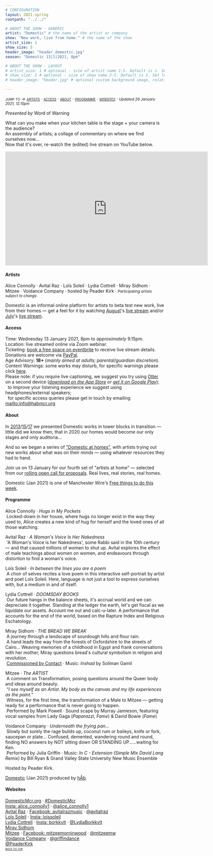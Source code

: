 ```yaml
---
# CONFIGURATION
layout: 2021-spring
rootpath: "../../"

# ABOUT THE SHOW - GENERIC
artist: "Domestic" # the name of the artist or company
show: "New work, live from home." # the name of the show
artist_size: 1
show_size: 5
header_image: "header_domestic.jpg"  
season: "Domestic 13|1|2021, 8pm"

# ABOUT THE SHOW - LAYOUT
# artist_size: 1 # optional - size of artist name 1-5. Default is 1. Set longer names to lower values
# show_size: 2 # optional - size of show name 2-5. Default is 2. Set longer names to lower values
# header_image: "header.jpg" # optional custom background image, relative to current page

---
```

<span style='font-variant: small-caps'>jump to → [artists](/current/2021-domestic/#artists) · [access](/current/2021-domestic/#access) · [about](/current/2021-domestic/#about) · [programme](/current/2021-domestic/#programme) · [websites](/current/2021-domestic/#websites)</span> · <small>*Updated 26 January 2021, 12.15pm*</small>     
        
*Presented by* Word of Warning        
         
What can you make when your kitchen table is the stage + your camera is the audience?<br>An assembly of artists; a collage of commentary on where we find ourselves now…<br>Now that it's over, re-watch the (edited) live stream on YouTube below.        
<iframe src="http://youtube.com/embed/VsDRVALM2Ao" width="640" height="360" frameborder="0" allowfullscreen></iframe>                          
         
#### Artists       
Alice Connolly · Avital Raz · Loïs Soleil · Lydia Cottrell · Miray Sidhom · Mitzee · Voidance Company · hosted by Peader Kirk · <small>*Participating artists subject to change.*</small>       
        
Domestic is an informal online platform for artists to beta test new work, live from their homes — get a feel for it by watching [August](/archive/2020-domestic/august)'s <a href="http://youtu.be/AOT29ZTtZAA" target="_blank">live stream</a> and/or [July](/archive/2020-domestic/july)'s <a href="http://youtu.be/IUNv7CARKLU" target="_blank">live stream</a>.        
         
#### Access            
Time: Wednesday 13 January 2021, 8pm to *approximately* 9.15pm.<br>Location: live streamed online via Zoom webinar.<br>Ticketing: <a href="http://eventbrite.co.uk/e/domestic-registration-135405440317" target="_blank">book a free space on eventbrite</a> to receive live stream details.<br>Donations are welcome via <a href="http://paypal.me/warnmcr" target="_blank">PayPal</a>.<br>Age Advisory: **18+** (*mainly aimed at adults; parental/guardian discretion*).<br>Content Warnings: some works may disturb, for specific warnings please click [here](/warnings).<br>Please note: if you require live captioning, we suggest you try using <a href="http://otter.ai/starter-guide?article=generateNotes" target="_blank">Otter</a> on a second device (*<a href="http://itunes.apple.com/us/app/otter-voice-notes/id1276437113" target="_blank">download on the App Store</a> or <a href="http://play.google.com/store/apps/details?id=com.aisense.otter" target="_blank">get it on Google Play</a>*);<br>&nbsp;&nbsp;to improve your listening experience we suggest using headphones/external speakers;<br>&nbsp;&nbsp;for specific access queries please get in touch by emailing <mailto:info@habmcr.org>         
          
#### About         
In [2013](/archive/2013-domestic)/[15](/archive/2015-domestic)/[17](/archive/2017-autumnwinter/pritchard) we presented Domestic works in tower blocks in transition — little did we know then, that in 2020 our homes would become our only stages and only auditoria…        
        
And so we began a series of ["Domestic at homes"](/archive/2020-domestic), with artists trying out new works about what was on their minds — using whatever resources they had to hand.       
        
Join us on 13 January for our fourth set of "artists at home" — selected from our <a href="http://domesticmcr.posthaven.com" target="_blank">rolling open call for proposals</a>. Real lives, real stories, real homes.          
        
Domestic (Jan 2021) is one of Manchester Wire's <a href="http://manchesterwire.co.uk/guide/https-manchesterwire-co-uk-guide-free-things-to-do-at-home-this-week-manchester-camerata-home/" target="_blank">Free things to do this week</a>.         
         
#### Programme                  
Alice Connolly · *Hugs in My Pockets*<br>&nbsp;Locked-down in her house, where hugs no longer exist in the way they used to, Alice creates a new kind of hug for herself and the loved ones of all those watching.          
         
Avital Raz · *A Woman's Voice Is Her Nakedness*<br>&nbsp;'A Woman's Voice is her Nakedness', some Rabbi said in the 10th century — and that caused millions of women to shut up. Avital explores the effect of male teachings about women on women, and endeavours through distortion to find a woman's voice.        
        
Loïs Soleil · *In between the lines you are a poem*<br>&nbsp;A choir of selves recites a love poem in this interactive self-portrait by artist and poet Loïs Soleil. Here, language is not just a tool to express ourselves with, but a medium in and of itself.       
        
Lydia Cottrell · *DOOMSDAY BOOKS*<br>&nbsp;Our future hangs in the balance sheets, it's accrual world and we can depreciate it together. Standing at the ledger the earth, let's get fiscal as we liquidate our assets. Account me out and calc-u-later. A performance that accounts for the end of the world, based on the Rapture Index and Religious Eschatology.           
        
Miray Sidhom · *THE BREAD WE BREAK*<br>&nbsp;A journey through a landscape of sourdough hills and flour rain.<br>&nbsp;A hand leads the way from the forests of Oxfordshire to the streets of Cairo… Weaving memories of a childhood in Egypt and frank conversations with her mother, Miray questions bread's cultural symbolism in religion and revolution.<br>&nbsp;<a href="http://contactmcr.com/news/adam-ali-and-miray-sidhom-new-seed-commissions" target="_blank">Commissioned by Contact</a> · Music: *Inshad* by Soliman Gamil          
        
Mitzee · *The ARTIST*<br>&nbsp;A comment on Transformation, posing questions around the Queer body and ideas around beauty.<br>&nbsp;“*I see myself as an Artist. My body as the canvas and my life experiences as the paint.*”<br>&nbsp;Witness, for the first time, the transformation of a Male to Mitzee — getting ready for a performance that is never going to happen.<br>&nbsp;Performed by Mark Powell · Sound scape by Murray Jamieson, featuring vocal samples from Lady Gaga (*Paparazzi, Fame*) & David Bowie (*Fame*)         
        
Voidance Company · *Underneath the frying pan…*<br>&nbsp;Slowly but surely the rage builds up, coconut rum or baileys, knife or fork, saucepan or plate… Confused, demented, wandering round and round, finding NO answers by NOT sitting down OR STANDING UP……waiting for Ken.<br>&nbsp;Performed by Julia Griffin · Music: *In C - Extension (Simple Mix David Lang Remix)* by Bill Ryan & Grand Valley State University New Music Ensemble        
        
Hosted by Peader Kirk.        
        
[Domestic](/hab/domestic) (Jan 2021) produced by [hÅb](/hab).        
        
#### Websites         
<a href="http://domesticmcr.org" target="_blank">DomesticMcr.org</a> · <a href="http://twitter.com/hashtag/DomesticMcr" target="_blank">#DomesticMcr</a><br><a href="http://instagram.com/alice_connolly1" target="_blank">Insta: alice_connolly1</a> · <a href="http://twitter.com/alice_connolly1" target="_blank">@alice_connolly1</a><br><a href="http://avitalraz.com" target="_blank">Avital Raz</a> · <a href="http://facebook.com/avitalrazmusic" target="_blank">Facebook: avitalrazmusic</a> · <a href="http://twitter.com/avitalraz" target="_blank">@avitalraz</a><br><a href="http://lolososo.hotglue.me" target="_blank">Loïs Soleil</a> · <a href="http://instagram.com/loissoleil" target="_blank">Insta: loissoleil</a><br><a href="http://lydia-cottrell.com" target="_blank">Lydia Cottrell</a> · <a href="http://instagram.com/borkkvlt" target="_blank">Insta: borkkvlt</a> · <a href="http://twitter.com/LydiaBorkkvlt" target="_blank">@LydiaBorkkvlt</a><br><a href="http://contactmcr.com/news/adam-ali-and-miray-sidhom-new-seed-commissions" target="_blank">Miray Sidhom</a><br><a href="http://deadpig.org.uk/mitzee" target="_blank">Mitzee</a> · <a href="http://facebook.com/mitzeemorninwood" target="_blank">Facebook: mitzeemorninwood</a> · <a href="http://twitter.com/mitzeemw" target="_blank">@mitzeemw</a><br><a href="http://griffindance.wixsite.com/grebo" target="_blank">Voidance Company</a> · <a href="http://twitter.com/griffindance" target="_blank">@griffindance</a><br><a href="http://twitter.com/PeaderKirk" target="_blank">@PeaderKirk</a>             
<small><span style='font-variant: small-caps'>[back to top](/current/2021-domestic)</span></small>
